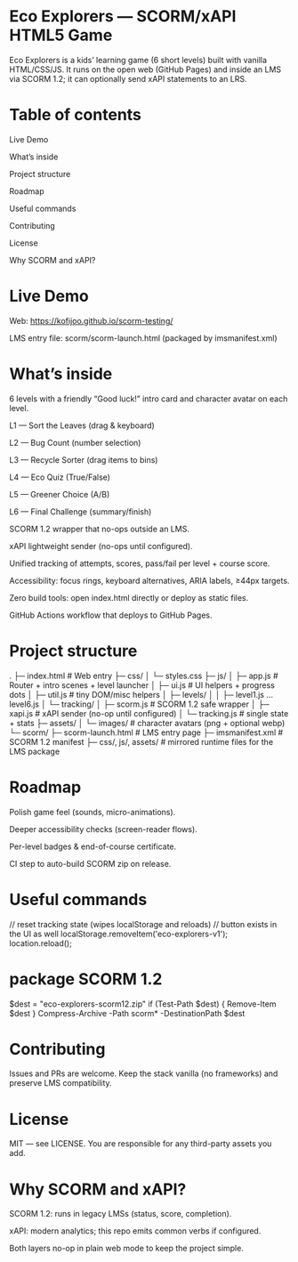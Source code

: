 # Eco Explorers — SCORM/xAPI HTML5 Game
Eco Explorers is a kids’ learning game (6 short levels) built with vanilla HTML/CSS/JS.
It runs on the open web (GitHub Pages) and inside an LMS via SCORM 1.2; it can optionally send xAPI statements to an LRS.

# Table of contents

Live Demo

What’s inside

Project structure

Roadmap

Useful commands

Contributing

License

Why SCORM and xAPI?

# Live Demo

Web: https://kofijoo.github.io/scorm-testing/

LMS entry file: scorm/scorm-launch.html (packaged by imsmanifest.xml)

# What’s inside

6 levels with a friendly “Good luck!” intro card and character avatar on each level.

L1 — Sort the Leaves (drag & keyboard)

L2 — Bug Count (number selection)

L3 — Recycle Sorter (drag items to bins)

L4 — Eco Quiz (True/False)

L5 — Greener Choice (A/B)

L6 — Final Challenge (summary/finish)

SCORM 1.2 wrapper that no-ops outside an LMS.

xAPI lightweight sender (no-ops until configured).

Unified tracking of attempts, scores, pass/fail per level + course score.

Accessibility: focus rings, keyboard alternatives, ARIA labels, ≥44px targets.

Zero build tools: open index.html directly or deploy as static files.

GitHub Actions workflow that deploys to GitHub Pages.

# Project structure
.
├─ index.html                 # Web entry
├─ css/
│  └─ styles.css
├─ js/
│  ├─ app.js                  # Router + intro scenes + level launcher
│  ├─ ui.js                   # UI helpers + progress dots
│  ├─ util.js                 # tiny DOM/misc helpers
│  ├─ levels/
│  │  ├─ level1.js … level6.js
│  └─ tracking/
│     ├─ scorm.js             # SCORM 1.2 safe wrapper
│     ├─ xapi.js              # xAPI sender (no-op until configured)
│     └─ tracking.js          # single state + stats
├─ assets/
│  └─ images/                 # character avatars (png + optional webp)
└─ scorm/
   ├─ scorm-launch.html       # LMS entry page
   ├─ imsmanifest.xml         # SCORM 1.2 manifest
   ├─ css/, js/, assets/      # mirrored runtime files for the LMS package


# Roadmap

Polish game feel (sounds, micro-animations).

Deeper accessibility checks (screen-reader flows).

Per-level badges & end-of-course certificate.

CI step to auto-build SCORM zip on release.

# Useful commands
// reset tracking state (wipes localStorage and reloads)
// button exists in the UI as well
localStorage.removeItem('eco-explorers-v1'); location.reload();

# package SCORM 1.2
$dest = "eco-explorers-scorm12.zip"
if (Test-Path $dest) { Remove-Item $dest }
Compress-Archive -Path scorm\* -DestinationPath $dest

# Contributing

Issues and PRs are welcome. Keep the stack vanilla (no frameworks) and preserve LMS compatibility.

# License

MIT — see LICENSE. You are responsible for any third-party assets you add.

# Why SCORM and xAPI?

SCORM 1.2: runs in legacy LMSs (status, score, completion).

xAPI: modern analytics; this repo emits common verbs if configured.

Both layers no-op in plain web mode to keep the project simple.